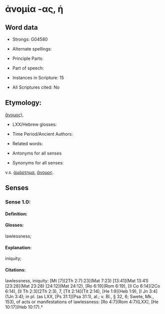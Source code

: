 # ἀνομία -ας, ἡ

<!-- Status: S2=NeedsEdits -->
<!-- Lexica used for edits:   -->

## Word data

* Strongs: G04580

* Alternate spellings:



* Principle Parts: 


* Part of speech: 


* Instances in Scripture: 15

* All Scriptures cited: No

## Etymology: 

[ἄνομος]()),

* LXX/Hebrew glosses: 


* Time Period/Ancient Authors: 


* Related words: 

* Antonyms for all senses

* Synonyms for all senses: 

 v.s. [ἁμάρτημα](../G02650/01.md), [ἄνομος](../G04590/01.md).

## Senses 


### Sense  1.0: 

#### Definition: 

#### Glosses: 

lawlessness; 

#### Explanation: 

iniquity; 

#### Citations: 

lawlessness, iniquity: [Mt [7](2Th 2:7):23](Mat 7:23) [13:41](Mat 13:41) [23:28](Mat 23:28) [24:12](Mat 24:12), [Ro 6:19](Rom 6:19), [II Co 6:14](2Co 6:14), [II Th 2:3](2Th 2:3), 7, [Tit 2:14](Tit 2:14), [He 1:9](Heb 1:9), [I Jn 3:4](1Jn 3:4); in pl. (as LXX, [Ps 31:1](Psa 31:1), al.; v. Bl., § 32, 6; Swete, Mk., 153), of acts or manifestations of lawlessness: [Ro 4:7](Rom 4:7)(LXX), [He 10:17](Heb 10:17).†
